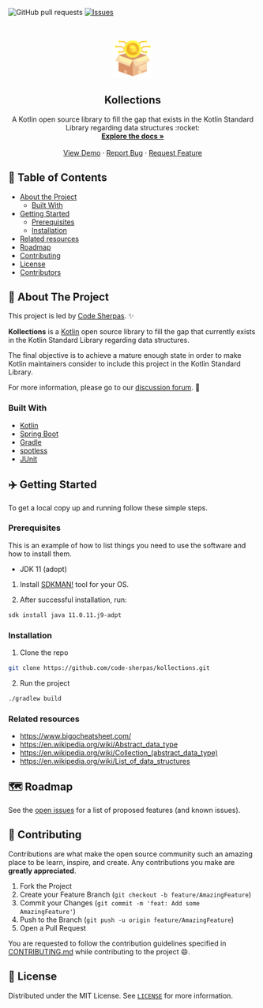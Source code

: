 ![GitHub pull requests](https://img.shields.io/github/issues-pr/code-sherpas/kollections?color=blue)
[![Issues][issues-shield]][issues-url]

<!-- PROJECT LOGO -->
<br />
<p align="center">
  <a href="https://github.com/code-sherpas/kollections">
    <img src="./assets/logo.png" alt="Logo" width="80">
  </a>
  <b>
  <h2 align="center">Kollections</h2>
  </b>

  <p align="center">
    A Kotlin open source library to fill the gap that exists in the Kotlin Standard Library regarding data structures :rocket:
    <br />
    <a href="https://github.com/code-sherpas/kollections"><strong>Explore the docs »</strong></a>
    <br />
    <br />
    <a href="https://github.com/code-sherpas/kollections">View Demo</a>
    ·
    <a href="https://github.com/code-sherpas/kollections/issues">Report Bug</a>
    ·
    <a href="https://github.com/code-sherpas/kollections/issues">Request Feature</a>
  </p>
</p>

<!-- TABLE OF CONTENTS -->

## :dart: Table of Contents

- [About the Project](#about-the-project)
  - [Built With](#built-with)
- [Getting Started](#getting-started)
  - [Prerequisites](#prerequisites)
  - [Installation](#installation)
- [Related resources](#related-resources)
- [Roadmap](#roadmap)
- [Contributing](#contributing)
- [License](#license)
- [Contributors](#contributors-)

<!-- ABOUT THE PROJECT -->

## :open_book: About The Project

This project is led by [Code Sherpas](www.code-sherpas.rocks). ✨

**Kollections** is a [Kotlin](https://kotlinlang.org/) open source library to fill the gap that currently exists in the Kotlin Standard Library regarding data structures.

The final objective is to achieve a mature enough state in order to make Kotlin maintainers consider to include this project in the Kotlin Standard Library.

For more information, please go to our [discussion forum](https://github.com/code-sherpas/kollections/discussions). 🥇

### Built With

- [Kotlin](https://kotlinlang.org)
- [Spring Boot](https://spring.io/projects/spring-boot)
- [Gradle](https://gradle.org)
- [spotless](https://github.com/diffplug/spotless)
- [JUnit](https://junit.org/junit5)


<!-- GETTING STARTED -->

## :airplane: Getting Started

To get a local copy up and running follow these simple steps.

### Prerequisites

This is an example of how to list things you need to use the software and how to install them.

- JDK 11 (adopt)

1. Install [SDKMAN!](https://sdkman.io/install) tool for your OS.

2. After successful installation, run:

```sh
sdk install java 11.0.11.j9-adpt
```

### Installation

1. Clone the repo

```sh
git clone https://github.com/code-sherpas/kollections.git
```

2. Run the project

```sh
./gradlew build
```

<!-- RELATED RESOURCES -->

###  Related resources

- https://www.bigocheatsheet.com/
- https://en.wikipedia.org/wiki/Abstract_data_type
- https://en.wikipedia.org/wiki/Collection_(abstract_data_type)
- https://en.wikipedia.org/wiki/List_of_data_structures


<!-- ROADMAP -->

## :world_map: Roadmap

See the [open issues](https://github.com/code-sherpas/kollections/issues) for a list of proposed features (and known issues).

<!-- CONTRIBUTING -->

## :mechanical_arm: Contributing

Contributions are what make the open source community such an amazing place to be learn, inspire, and create. Any contributions you make are **greatly appreciated**.

1. Fork the Project
2. Create your Feature Branch (`git checkout -b feature/AmazingFeature`)
3. Commit your Changes (`git commit -m 'feat: Add some AmazingFeature'`)
4. Push to the Branch (`git push -u origin feature/AmazingFeature`)
5. Open a Pull Request

You are requested to follow the contribution guidelines specified in [CONTRIBUTING.md](./CONTRIBUTING.md) while contributing to the project :smile:.

<!-- LICENSE -->

## :page_facing_up: License

Distributed under the MIT License. See [`LICENSE`](./LICENSE) for more information.

<!-- MARKDOWN LINKS & IMAGES -->
<!-- https://www.markdownguide.org/basic-syntax/#reference-style-links -->

[csivitu-shield]: https://img.shields.io/badge/csivitu-csivitu-blue
[csivitu-url]: https://csivit.com
[issues-shield]: https://img.shields.io/github/issues/code-sherpas/kollections.svg?style=flat-square
[issues-url]: https://github.com/code-sherpas/kollections/issues

